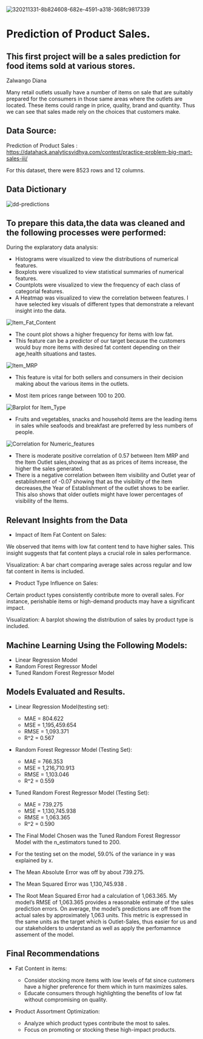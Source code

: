 ![320211331-8b824608-682e-4591-a318-368fc9817339](https://github.com/zal-developer/Production-of-Product-Sales./assets/119515838/54be62ac-1a92-4713-b620-269b829a6abc)

# Prediction of Product Sales.
## This first project will be a sales prediction for food items sold at various stores.

Zalwango Diana

Many retail outlets usually have a number of items on sale that are suitably prepared for the consumers in those same areas where the outlets are located. These items could range in price, quality, brand and quantity. Thus we can see that sales made rely on the choices that customers make.
## Data Source:
Prediction of  Product Sales : https://datahack.analyticsvidhya.com/contest/practice-problem-big-mart-sales-iii/

For this dataset, there were 8523 rows and 12 columns.
## Data Dictionary
![dd-predictions](https://github.com/zal-developer/Production-of-Product-Sales./assets/119515838/617a5261-1af1-46c4-a696-f821aa894538)

## To prepare this data,the data was cleaned  and the following processes were performed:
During the explaratory data analysis:
- Histograms were visualized to view the distributions of numerical features.
- Boxplots were visualized to view statistical summaries of numerical features.
- Countplots were visualized to view the frequency of each class of categorial features.
- A Heatmap was visualized to view the correlation between features.
I have selected key visuals of different types that demonstrate a relevant insight into the data.

![Item_Fat_Content](https://github.com/zal-developer/Production-of-Product-Sales./assets/119515838/4c924c5c-9156-4c62-80b0-c4403620bca0)

- The count plot shows  a higher frequency for items with low fat.
- This feature can be a predictor of our target because the customers would buy more items with desired fat content depending on their age,health situations and tastes.

![Item_MRP](https://github.com/zal-developer/Production-of-Product-Sales./assets/119515838/4b2a2742-8172-4fd7-868b-363a310270cf)

- This feature is vital for both sellers and consumers in their decision making about the various items in the outlets.

- Most item prices range between 100 to 200. 

![Barplot for Item_Type](https://github.com/zal-developer/Production-of-Product-Sales./assets/119515838/2a0216bc-30a0-431d-b3ee-00c03bb40048)
- Fruits and vegetables, snacks and household items are the leading items in sales while seafoods and breakfast are preferred by less numbers of people.

![Correlation for Numeric_features](https://github.com/zal-developer/Production-of-Product-Sales./assets/119515838/8ea3afd2-d52b-4fe2-8dab-421fe6ae1c45)
- There is moderate positive correlation of 0.57 between Item MRP and the Item Outlet sales,showing that as as prices of items increase, the higher the sales generated.
- There is a negative correlation between Item visibility and Outlet year of establishment of -0.07 showing that as the visibility of the item decreases,the Year of Establishment of the outlet shows to be earlier. This also shows that older outlets might have lower percentages of visibility of the Items.

## Relevant Insights from the Data

- Impact of Item Fat Content on Sales:
  
We observed that items with low fat content tend to have higher sales. This insight suggests that fat content plays a crucial role in sales performance.

Visualization: A bar chart comparing average sales across regular and low fat content in items is included.


- Product Type Influence on Sales:
  
Certain product types consistently contribute more to overall sales. For instance, perishable items or high-demand products may have a significant impact.

Visualization: A barplot showing the distribution of sales by product type is included.

## Machine Learning Using the Following Models:
 - Linear Regression Model
 - Random Forest Regressor Model
 - Tuned Random Forest Regressor Model

## Models Evaluated and Results.
- Linear Regression Model(testing set):
  - MAE = 804.622
  - MSE = 1,195,459.654
  - RMSE = 1,093.371
  - R^2 = 0.567
    
- Random Forest Regressor Model (Testing Set):
   - MAE = 766.353
   - MSE = 1,216,710.913
   - RMSE = 1,103.046
   - R^2 = 0.559

 - Tuned Random Forest Regressor Model (Testing Set):
   - MAE = 739.275
   - MSE = 1,130,745.938
   - RMSE = 1,063.365
   - R^2 = 0.590

- The Final Model Chosen was the Tuned Random Forest Regressor Model with the n_estimators tuned to 200.

- For the testing set on the model, 59.0% of the variance in y was explained by x.

- The Mean Absolute Error was off by about 739.275.

 - The Mean Squared Error was 1,130,745.938 .

-  The Root Mean Squared Error had a calculation of 1,063.365.
   My model’s RMSE of 1,063.365 provides a reasonable estimate of the sales prediction errors.
   On average, the model’s predictions are off from the actual sales by approximately 1,063 units.
   This metric is expressed in the same units as the target which is Outlet-Sales, thus easier for us and our stakeholders 
    to understand as well as apply the perfomamnce assement of the model.

 ## Final Recommendations
 -  Fat Content in items:
    - Consider  stocking more items with low levels of fat since customers have a higher preference for them which in turn 
       maximizes sales.
    - Educate consumers through highlighting the benefits of low fat without compromising on quality.

-  Product Assortment Optimization:
   - Analyze which product types contribute the most to sales.
   - Focus on promoting or stocking these high-impact products.

